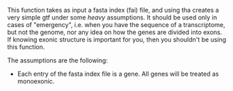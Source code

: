 This function takes as input a fasta index (fai) file, and using tha creates a very simple gtf under some *heavy* assumptions.
It should be used only in cases of "emergency", i.e. when you have the sequence of a transcriptome, but not the genome, nor any idea on how the genes are divided into exons. If knowing exonic structure is important for you, then you shouldn't be using this function.

The assumptions are the following:

- Each entry of the fasta index file is a gene. All genes will be treated as monoexonic.


